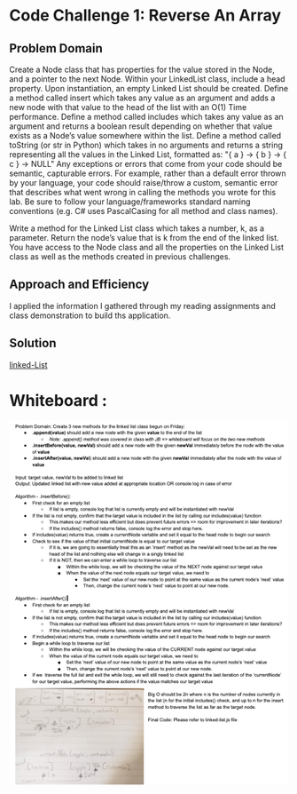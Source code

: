 # Code Challenge 1: Reverse An Array

## Problem Domain
Create a Node class that has properties for the value stored in the Node, and a pointer to the next Node.
Within your LinkedList class, include a head property. Upon instantiation, an empty Linked List should be created.
Define a method called insert which takes any value as an argument and adds a new node with that value to the head of the list with an O(1) Time performance.
Define a method called includes which takes any value as an argument and returns a boolean result depending on whether that value exists as a Node’s value somewhere within the list.
Define a method called toString (or str in Python) which takes in no arguments and returns a string representing all the values in the Linked List, formatted as: "{ a } -> { b } -> { c } -> NULL"
Any exceptions or errors that come from your code should be semantic, capturable errors. For example, rather than a default error thrown by your language, your code should raise/throw a custom, semantic error that describes what went wrong in calling the methods you wrote for this lab.
Be sure to follow your language/frameworks standard naming conventions (e.g. C# uses PascalCasing for all method and class names).

Write a method for the Linked List class which takes a number, k, as a parameter. Return the node’s value that is k from the end of the linked list. You have access to the Node class and all the properties on the Linked List class as well as the methods created in previous challenges.

## Approach and Efficiency
I applied the information I gathered through my reading assignments and class demonstration to build ths application.

## Solution
[linked-List](https://github.com/Hisham-401-advanced-javascript/data-structures-and-algorithms/blob/master/Data-Structures/linkedList/linked-list.js)

# Whiteboard : 

![WB](./C-06-whiteboard.png)